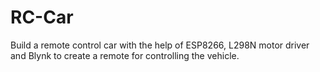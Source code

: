 # RC-Car
Build a remote control car with the help of ESP8266, L298N motor driver and Blynk to create a remote for controlling the vehicle.
